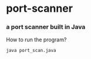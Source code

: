 # port-scanner
### a port scanner built in Java
How to run the program?
```
java port_scan.java
```
